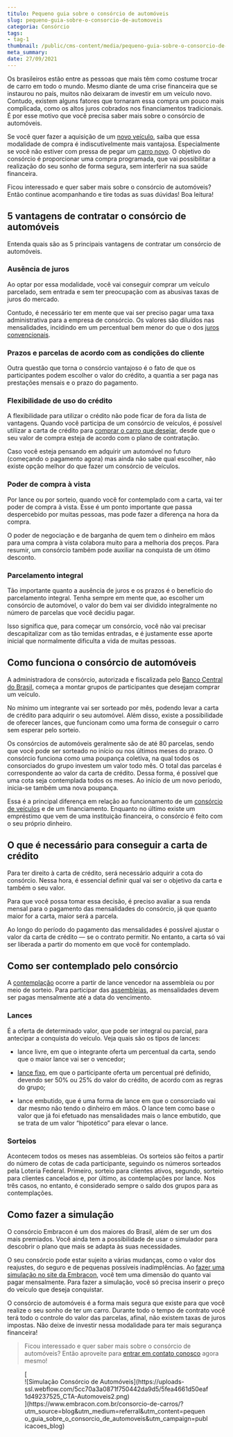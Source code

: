 ```yaml
---
titulo: Pequeno guia sobre o consórcio de automóveis 
slug: pequeno-guia-sobre-o-consorcio-de-automoveis
categoria: Consórcio
tags:
- tag-1
thumbnail: /public/cms-content/media/pequeno-guia-sobre-o-consorcio-de-automoveis.jpg
meta_summary: 
date: 27/09/2021
---
```

Os brasileiros estão entre as pessoas que mais têm como costume trocar de carro em todo o mundo. Mesmo diante de uma crise financeira que se instaurou no país, muitos não deixaram de investir em um veículo novo. Contudo, existem alguns fatores que tornaram essa compra um pouco mais complicada, como os altos juros cobrados nos financiamentos tradicionais. É por esse motivo que você precisa saber mais sobre o consórcio de automóveis.

Se você quer fazer a aquisição de um [novo veículo](https://www.embracon.com.br/blog/4-motivos-para-voce-comprar-um-carro-novo), saiba que essa modalidade de compra é indiscutivelmente mais vantajosa. Especialmente se você não estiver com pressa de pegar um [carro novo](https://www.embracon.com.br/blog/contemplacao-consorcio-carro-como-aumentar-chances). O objetivo do consórcio é proporcionar uma compra programada, que vai possibilitar a realização do seu sonho de forma segura, sem interferir na sua saúde financeira.

Ficou interessado e quer saber mais sobre o consórcio de automóveis? Então continue acompanhando e tire todas as suas dúvidas! Boa leitura!

5 vantagens de contratar o consórcio de automóveis 
---------------------------------------------------

Entenda quais são as 5 principais vantagens de contratar um consórcio de automóveis.

### Ausência de juros 

Ao optar por essa modalidade, você vai conseguir comprar um veículo parcelado, sem entrada e sem ter preocupação com as abusivas taxas de juros do mercado.

Contudo, é necessário ter em mente que vai ser preciso pagar uma taxa administrativa para a empresa de consórcio. Os valores são diluídos nas mensalidades, incidindo em um percentual bem menor do que o dos [juros convencionais](https://www.embracon.com.br/blog/parcela-de-consorcio-tem-juros).

### Prazos e parcelas de acordo com as condições do cliente 

Outra questão que torna o consórcio vantajoso é o fato de que os participantes podem escolher o valor do crédito, a quantia a ser paga nas prestações mensais e o prazo do pagamento.

### Flexibilidade de uso do crédito 

A flexibilidade para utilizar o crédito não pode ficar de fora da lista de vantagens. Quando você participa de um consórcio de veículos, é possível utilizar a carta de crédito para [comprar o carro que desejar](https://www.embracon.com.br/blog/7-coisas-para-levar-em-consideracao-ao-escolher-um-carro), desde que o seu valor de compra esteja de acordo com o plano de contratação.

Caso você esteja pensando em adquirir um automóvel no futuro (começando o pagamento agora) mas ainda não sabe qual escolher, não existe opção melhor do que fazer um consórcio de veículos.

### Poder de compra à vista 

Por lance ou por sorteio, quando você for contemplado com a carta, vai ter poder de compra à vista. Esse é um ponto importante que passa despercebido por muitas pessoas, mas pode fazer a diferença na hora da compra.

O poder de negociação e de barganha de quem tem o dinheiro em mãos para uma compra à vista colabora muito para a melhoria dos preços. Para resumir, um consórcio também pode auxiliar na conquista de um ótimo desconto.

### Parcelamento integral 

Tão importante quanto a ausência de juros e os prazos é o benefício do parcelamento integral. Tenha sempre em mente que, ao escolher um consórcio de automóvel, o valor do bem vai ser dividido integralmente no número de parcelas que você decidiu pagar.

Isso significa que, para começar um consórcio, você não vai precisar descapitalizar com as tão temidas entradas, e é justamente esse aporte inicial que normalmente dificulta a vida de muitas pessoas.

Como funciona o consórcio de automóveis 
----------------------------------------

A administradora de consórcio, autorizada e fiscalizada pelo [Banco Central do Brasil](https://www.bcb.gov.br/estabilidadefinanceira/consorciobd), começa a montar grupos de participantes que desejam comprar um veículo.

No mínimo um integrante vai ser sorteado por mês, podendo levar a carta de crédito para adquirir o seu automóvel. Além disso, existe a possibilidade de oferecer lances, que funcionam como uma forma de conseguir o carro sem esperar pelo sorteio.

Os consórcios de automóveis geralmente são de até 80 parcelas, sendo que você pode ser sorteado no início ou nos últimos meses do prazo. O consórcio funciona como uma poupança coletiva, na qual todos os consorciados do grupo investem um valor todo mês. O total das parcelas é correspondente ao valor da carta de crédito. Dessa forma, é possível que uma cota seja contemplada todos os meses. Ao início de um novo período, inicia-se também uma nova poupança.

Essa é a principal diferença em relação ao funcionamento de um [consórcio de veículos](https://www.embracon.com.br/blog/sobre-o-consorcio-de-veiculos-embracon) e de um financiamento. Enquanto no último existe um empréstimo que vem de uma instituição financeira, o consórcio é feito com o seu próprio dinheiro.

O que é necessário para conseguir a carta de crédito 
-----------------------------------------------------

Para ter direito à carta de crédito, será necessário adquirir a cota do consórcio. Nessa hora, é essencial definir qual vai ser o objetivo da carta e também o seu valor.

Para que você possa tomar essa decisão, é preciso avaliar a sua renda mensal para o pagamento das mensalidades do consórcio, já que quanto maior for a carta, maior será a parcela.

Ao longo do período do pagamento das mensalidades é possível ajustar o valor da carta de crédito — se o contrato permitir. No entanto, a carta só vai ser liberada a partir do momento em que você for contemplado.

Como ser contemplado pelo consórcio 
------------------------------------

A [contemplação](https://www.embracon.com.br/blog/quais-sao-as-formas-de-contemplacao) ocorre a partir de lance vencedor na assembleia ou por meio de sorteio. Para participar das [assembleias](https://www.embracon.com.br/blog/assembleia-de-consorcio-como-funciona), as mensalidades devem ser pagas mensalmente até a data do vencimento.

### Lances 

É a oferta de determinado valor, que pode ser integral ou parcial, para antecipar a conquista do veículo. Veja quais são os tipos de lances:

- lance livre, em que o integrante oferta um percentual da carta, sendo que o maior lance vai ser o vencedor;
- [lance fixo](https://www.embracon.com.br/blog/o-que-e-um-lance-fixo-no-consorcio), em que o participante oferta um percentual pré definido, devendo ser 50% ou 25% do valor do crédito, de acordo com as regras do grupo;

- lance embutido, que é uma forma de lance em que o consorciado vai dar mesmo não tendo o dinheiro em mãos. O lance tem como base o valor que já foi efetuado nas mensalidades mais o lance embutido, que se trata de um valor “hipotético” para elevar o lance.

### Sorteios 

Acontecem todos os meses nas assembleias. Os sorteios são feitos a partir do número de cotas de cada participante, seguindo os números sorteados pela Loteria Federal. Primeiro, sorteio para clientes ativos, segundo, sorteio para clientes cancelados e, por último, as contemplações por lance. Nos três casos, no entanto, é considerado sempre o saldo dos grupos para as contemplações.

Como fazer a simulação 
-----------------------

O consórcio Embracon é um dos maiores do Brasil, além de ser um dos mais premiados. Você ainda tem a possibilidade de usar o simulador para descobrir o plano que mais se adapta às suas necessidades.

O seu consórcio pode estar sujeito a várias mudanças, como o valor dos reajustes, do seguro e de pequenas possíveis inadimplências. Ao [fazer uma simulação no site da Embracon](http://www.embracon.com.br/ecommerce), você tem uma dimensão do quanto vai pagar mensalmente. Para fazer a simulação, você só precisa inserir o preço do veículo que deseja conquistar.

O consórcio de automóveis é a forma mais segura que existe para que você realize o seu sonho de ter um carro. Durante todo o tempo de contrato você terá todo o controle do valor das parcelas, afinal, não existem taxas de juros impostas. Não deixe de investir nessa modalidade para ter mais segurança financeira!

> Ficou interessado e quer saber mais sobre o consórcio de automóveis? Então aproveite para [entrar em contato conosco](https://www.embracon.com.br/consorcio-de-carros/?utm_source=blog&utm_medium=referral&utm_content=pequeno_guia_sobre_o_consorcio_de_automoveis&utm_campaign=publicacoes_blog) agora mesmo!

<figure class="w-richtext-figure-type-image w-richtext-align-center">[<div>![Simulação Consórcio de Automóveis](https://uploads-ssl.webflow.com/5cc70a3a0871f750442da9d5/5fea4661d50eaf1d49237525_CTA-Automoveis2.png)</div>](https://www.embracon.com.br/consorcio-de-carros/?utm_source=blog&utm_medium=referral&utm_content=pequeno_guia_sobre_o_consorcio_de_automoveis&utm_campaign=publicacoes_blog)</figure>
